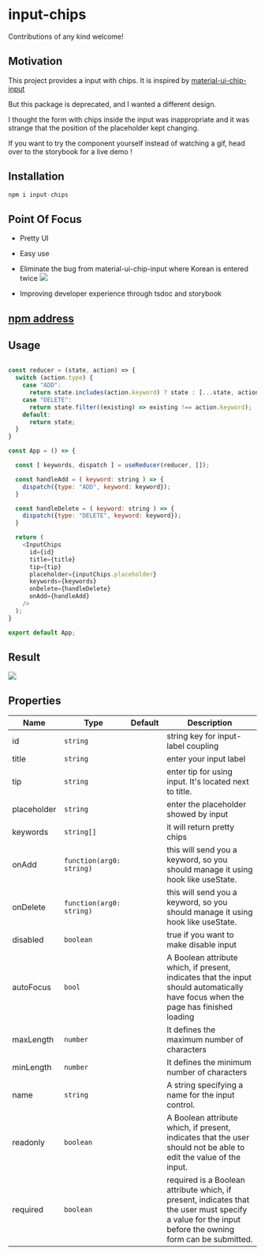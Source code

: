 # input-chips
Contributions of any kind welcome!
## Motivation
This project provides a input with chips. It is inspired by [material-ui-chip-input](https://www.npmjs.com/package/material-ui-chip-input)

But this package is deprecated, and I wanted a different design.

I thought the form with chips inside the input was inappropriate and it was strange that the position of the placeholder kept changing.

If you want to try the component yourself instead of watching a gif, head over to the storybook for a live demo !

## Installation

```js
npm i input-chips
```

## Point Of Focus
- Pretty UI 

- Easy use

- Eliminate the bug from material-ui-chip-input where Korean is entered twice
![](https://velog.velcdn.com/images/dusdjeks/post/77db6d3b-6be7-4c3c-9ec3-8a0c5b093add/image.gif)

- Improving developer experience through tsdoc and storybook

## [npm address](https://www.npmjs.com/package/input-chips)

## Usage

```js

const reducer = (state, action) => {
  switch (action.type) {
    case "ADD":
      return state.includes(action.keyword) ? state : [...state, action.keyword];
    case "DELETE":
      return state.filter((existing) => existing !== action.keyword);
    default: 
      return state;
  }
}

const App = () => {

  const [ keywords, dispatch ] = useReducer(reducer, []);

  const handleAdd = ( keyword: string ) => {
    dispatch({type: "ADD", keyword: keyword});
  }

  const handleDelete = ( keyword: string ) => {
    dispatch({type: "DELETE", keyword: keyword});
  }

  return (
    <InputChips 
      id={id}
      title={title} 
      tip={tip}
      placeholder={inputChips.placeholder}
      keywords={keywords}
      onDelete={handleDelete}
      onAdd={handleAdd}
    />
  );
}

export default App;

```

## Result

![](https://velog.velcdn.com/images/dusdjeks/post/4d2bf199-0679-4e01-8a36-7f08960d65f9/image.gif)


## Properties
|Name|Type|Default|Description|
|---|---|---|---|
|id|`string`||string key for input-label coupling
|title|`string`||enter your input label
|tip|`string`||enter tip for using input. It's located next to title.
|placeholder|`string`||enter the placeholder showed by input
|keywords|`string[]`||it will return pretty chips
|onAdd|`function(arg0: string)`||this will send you a keyword, so you should manage it using hook like useState.
|onDelete|`function(arg0: string)`||this will send you a keyword, so you should manage it using hook like useState.
|disabled|`boolean`||true if you want to make disable input
|autoFocus|`bool`||A Boolean attribute which, if present, indicates that the input should automatically have focus when the page has finished loading
|maxLength|`number`||It defines the maximum number of characters
|minLength|`number`||It defines the minimum number of characters
|name|`string`||A string specifying a name for the input control.
|readonly|`boolean`||A Boolean attribute which, if present, indicates that the user should not be able to edit the value of the input.
|required|`boolean`||required is a Boolean attribute which, if present, indicates that the user must specify a value for the input before the owning form can be submitted.